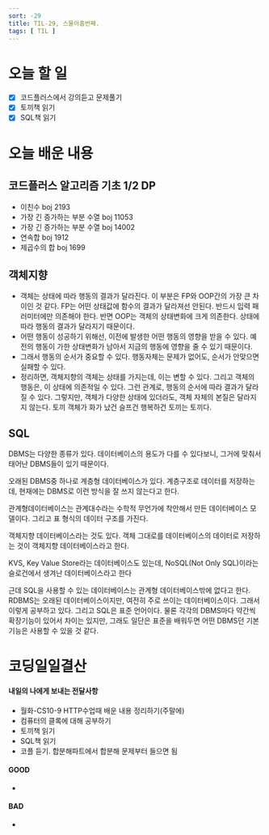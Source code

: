 ```yaml
---
sort: -29
title: TIL-29, 스물아홉번째.
tags: [ TIL ]
---
```


# 오늘 할 일

- [x] 코드플러스에서 강의듣고 문제풀기
- [x] 토끼책 읽기
- [x] SQL책 읽기

# 오늘 배운 내용  

## 코드플러스 알고리즘 기초 1/2 DP

* 이친수 boj 2193
* 가장 긴 증가하는 부분 수열 boj 11053
* 가장 긴 증가하는 부분 수열 boj 14002
* 연속합 boj 1912
* 제곱수의 합 boj 1699

## 객체지향

* 객체는 상태에 따라 행동의 결과가 달라진다. 이 부분은 FP와 OOP간의 가장 큰 차이인 것 같다. FP는 어떤 상태값에 함수의 결과가 달라져선 안된다. 반드시 입력 패러미터에만 의존해야 한다. 반면 OOP는 객체의 상태변화에 크게 의존한다. 상태에 따라 행동의 결과가 달라지기 때문이다.
* 어떤 행동이 성공하기 위해선, 이전에 발생한 어떤 행동의 영향을 받을 수 있다. 예전의 행동이 가한 상태변화가 남아서 지금의 행동에 영향을 줄 수 있기 때문이다.
* 그래서 행동의 순서가 중요할 수 있다. 행동자체는 문제가 없어도, 순서가 안맞으면 실패할 수 있다.
* 정리하면, 객체지향의 객체는 상태를 가지는데, 이는 변할 수 있다. 그리고 객체의 행동은, 이 상태에 의존적일 수 있다. 그런 관계로, 행동의 순서에 따라 결과가 달라질 수 있다. 그렇지만, 객체가 다양한 상태에 있더라도, 객체 자체의 본질은 달라지지 않는다. 토끼 객체가 화가 났건 슬프건 행복하건 토끼는 토끼다.

## SQL

DBMS는 다양한 종류가 있다. 데이터베이스의 용도가 다를 수 있다보니, 그거에 맞춰서 태어난 DBMS들이 있기 때문이다.

오래된 DBMS중 하나로 계층형 데이터베이스가 있다. 계층구조로 데이터를 저장하는데, 현재에는 DBMS로 이런 방식을 잘 쓰지 않는다고 한다.

관계형데이터베이스는 관계대수라는 수학적 무언가에 착안해서 만든 데이터베이스 모델이다. 그리고 표  형식의 데이터 구조를 가진다.

객체지향 데이터베이스라는 것도 있다. 객체 그대로를 데이터베이스의 데이터로 저장하는 것이 객체지향 데이터베이스라고 한다.

KVS, Key Value Store라는 데이터베이스도 있는데, NoSQL(Not Only SQL)이라는 슬로건에서 생겨난 데이터베이스라고 한다

근데 SQL을 사용할 수 있는 데이터베이스는 관계형 데이터베이스밖에 없다고 한다. RDBMS는 오래된 데이터베이스이지만, 여전히 주로 쓰이는 데이터베이스이다. 그래서 이렇게 공부하고 있다. 그리고 SQL은 표준 언어이다. 물론 각각의 DBMS마다 약간씩 확장기능이 있어서 차이는 있지만, 그래도 일단은 표준을 배워두면 어떤 DBMS던 기본기능은 사용할 수 있을 것 같다.

# 코딩일일결산

#### 내일의 나에게 보내는 전달사항

* 월화-CS10-9 HTTP수업때 배운 내용 정리하기(주말에)
* 컴퓨터의 클록에 대해 공부하기
* 토끼책 읽기
* SQL책 읽기
* 코플 듣기. 합분해파트에서 합분해 문제부터 들으면 됨

#### GOOD

* 

#### BAD

* 


